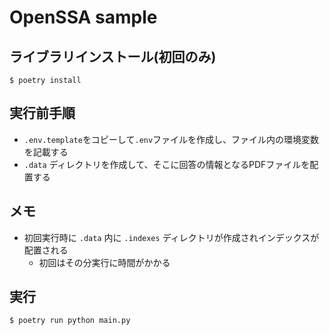 # OpenSSA sample

## ライブラリインストール(初回のみ)
```
$ poetry install
```

## 実行前手順
- `.env.template`をコピーして`.env`ファイルを作成し、ファイル内の環境変数を記載する
- `.data` ディレクトリを作成して、そこに回答の情報となるPDFファイルを配置する

## メモ
- 初回実行時に `.data` 内に `.indexes` ディレクトリが作成されインデックスが配置される
    - 初回はその分実行に時間がかかる

## 実行
```
$ poetry run python main.py
```
